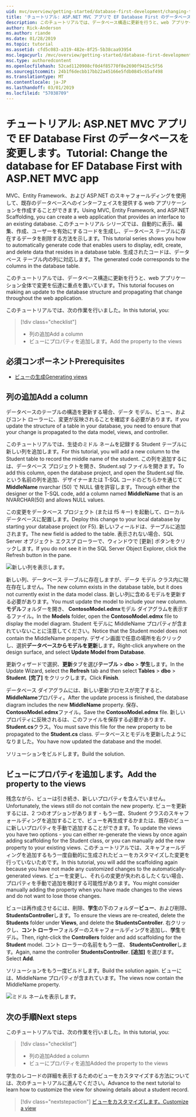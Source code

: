 ```yaml
---
uid: mvc/overview/getting-started/database-first-development/changing-the-database
title: 'チュートリアル: ASP.NET MVC アプリで EF Database First のデータベースを変更します。'
description: このチュートリアルでは、データベース構造に更新を行うと、web アプリケーション全体で変更を伝達に重点を置いています。
author: Rick-Anderson
ms.author: riande
ms.date: 01/28/2019
ms.topic: tutorial
ms.assetid: cfd5c083-a319-482e-8f25-5b38caa93954
msc.legacyurl: /mvc/overview/getting-started/database-first-development/changing-the-database
msc.type: authoredcontent
ms.openlocfilehash: 52cad1120908cf0d4f85770f8e2690f9415c5f56
ms.sourcegitcommit: 24b1f6decbb17bb22a45166e5fdb0845c65af498
ms.translationtype: MT
ms.contentlocale: ja-JP
ms.lasthandoff: 03/01/2019
ms.locfileid: "57038709"
---
```

# <a name="tutorial-change-the-database-for-ef-database-first-with-aspnet-mvc-app"></a><span data-ttu-id="97f52-103">チュートリアル: ASP.NET MVC アプリで EF Database First のデータベースを変更します。</span><span class="sxs-lookup"><span data-stu-id="97f52-103">Tutorial: Change the database for EF Database First with ASP.NET MVC app</span></span>

<span data-ttu-id="97f52-104">MVC、Entity Framework、および ASP.NET のスキャフォールディングを使用して、既存のデータベースへのインターフェイスを提供する web アプリケーションを作成することができます。</span><span class="sxs-lookup"><span data-stu-id="97f52-104">Using MVC, Entity Framework, and ASP.NET Scaffolding, you can create a web application that provides an interface to an existing database.</span></span> <span data-ttu-id="97f52-105">このチュートリアル シリーズでは、自動的に表示、編集、作成、ユーザーを有効にするコードを生成し、データベース テーブルに存在するデータを削除する方法を示します。</span><span class="sxs-lookup"><span data-stu-id="97f52-105">This tutorial series shows you how to automatically generate code that enables users to display, edit, create, and delete data that resides in a database table.</span></span> <span data-ttu-id="97f52-106">生成されたコードは、データベース テーブル内の列に対応します。</span><span class="sxs-lookup"><span data-stu-id="97f52-106">The generated code corresponds to the columns in the database table.</span></span>

<span data-ttu-id="97f52-107">このチュートリアルでは、データベース構造に更新を行うと、web アプリケーション全体で変更を伝達に重点を置いています。</span><span class="sxs-lookup"><span data-stu-id="97f52-107">This tutorial focuses on making an update to the database structure and propagating that change throughout the web application.</span></span>

<span data-ttu-id="97f52-108">このチュートリアルでは、次の作業を行いました。</span><span class="sxs-lookup"><span data-stu-id="97f52-108">In this tutorial, you:</span></span>

> [!div class="checklist"]
> * <span data-ttu-id="97f52-109">列の追加</span><span class="sxs-lookup"><span data-stu-id="97f52-109">Add a column</span></span>
> * <span data-ttu-id="97f52-110">ビューにプロパティを追加します。</span><span class="sxs-lookup"><span data-stu-id="97f52-110">Add the property to the views</span></span>

## <a name="prerequisites"></a><span data-ttu-id="97f52-111">必須コンポーネント</span><span class="sxs-lookup"><span data-stu-id="97f52-111">Prerequisites</span></span>

* [<span data-ttu-id="97f52-112">ビューの生成</span><span class="sxs-lookup"><span data-stu-id="97f52-112">Generating views</span></span>](generating-views.md)

## <a name="add-a-column"></a><span data-ttu-id="97f52-113">列の追加</span><span class="sxs-lookup"><span data-stu-id="97f52-113">Add a column</span></span>

<span data-ttu-id="97f52-114">データベースのテーブルの構造を更新する場合、データ モデル、ビュー、およびコント ローラーに、変更が反映されることを確認する必要があります。</span><span class="sxs-lookup"><span data-stu-id="97f52-114">If you update the structure of a table in your database, you need to ensure that your change is propagated to the data model, views, and controller.</span></span>

<span data-ttu-id="97f52-115">このチュートリアルでは、生徒のミドル ネームを記録する Student テーブルに新しい列を追加します。</span><span class="sxs-lookup"><span data-stu-id="97f52-115">For this tutorial, you will add a new column to the Student table to record the middle name of the student.</span></span> <span data-ttu-id="97f52-116">この列を追加するには、データベース プロジェクトを開き、Student.sql ファイルを開きます。</span><span class="sxs-lookup"><span data-stu-id="97f52-116">To add this column, open the database project, and open the Student.sql file.</span></span> <span data-ttu-id="97f52-117">という名前の列を追加、デザイナーまたは T-SQL コードのどちらかを通じて**MiddleName** nvarchar (50) で NULL 値を許容します。</span><span class="sxs-lookup"><span data-stu-id="97f52-117">Through either the designer or the T-SQL code, add a column named **MiddleName** that is an NVARCHAR(50) and allows NULL values.</span></span>

<span data-ttu-id="97f52-118">この変更をデータベース プロジェクト (または f5 キー) を起動して、ローカル データベースに配置します。</span><span class="sxs-lookup"><span data-stu-id="97f52-118">Deploy this change to your local database by starting your database project (or F5).</span></span> <span data-ttu-id="97f52-119">新しいフィールドは、テーブルに追加されます。</span><span class="sxs-lookup"><span data-stu-id="97f52-119">The new field is added to the table.</span></span> <span data-ttu-id="97f52-120">表示されない場合、SQL Server オブジェクト エクスプ ローラーで、ウィンドウで [更新] ボタンをクリックします。</span><span class="sxs-lookup"><span data-stu-id="97f52-120">If you do not see it in the SQL Server Object Explorer, click the Refresh button in the pane.</span></span>

![新しい列を表示します。](changing-the-database/_static/image2.png)

<span data-ttu-id="97f52-122">新しい列、データベース テーブルに存在しますが、データ モデル クラス内に現在存在しません。</span><span class="sxs-lookup"><span data-stu-id="97f52-122">The new column exists in the database table, but it does not currently exist in the data model class.</span></span> <span data-ttu-id="97f52-123">新しい列に含めるモデルを更新する必要があります。</span><span class="sxs-lookup"><span data-stu-id="97f52-123">You must update the model to include your new column.</span></span> <span data-ttu-id="97f52-124">**モデル**フォルダーを開き、 **ContosoModel.edmx**モデル ダイアグラムを表示するファイル。</span><span class="sxs-lookup"><span data-stu-id="97f52-124">In the **Models** folder, open the **ContosoModel.edmx** file to display the model diagram.</span></span> <span data-ttu-id="97f52-125">Student モデルに MiddleName プロパティが含まれていないことに注意してください。</span><span class="sxs-lookup"><span data-stu-id="97f52-125">Notice that the Student model does not contain the MiddleName property.</span></span> <span data-ttu-id="97f52-126">デザイン画面で任意の場所を右クリックし、選択**データベースからモデルを更新**します。</span><span class="sxs-lookup"><span data-stu-id="97f52-126">Right-click anywhere on the design surface, and select **Update Model from Database**.</span></span>

<span data-ttu-id="97f52-127">更新ウィザードで選択、**更新**タブを選び**テーブル** > **dbo** > **学生**します。</span><span class="sxs-lookup"><span data-stu-id="97f52-127">In the Update Wizard, select the **Refresh** tab and then select **Tables** > **dbo** > **Student**.</span></span> <span data-ttu-id="97f52-128">**[完了]** をクリックします。</span><span class="sxs-lookup"><span data-stu-id="97f52-128">Click **Finish**.</span></span>

<span data-ttu-id="97f52-129">データベース ダイアグラムには、新しい更新プロセスが完了すると、 **MiddleName**プロパティ。</span><span class="sxs-lookup"><span data-stu-id="97f52-129">After the update process is finished, the database diagram includes the new **MiddleName** property.</span></span> <span data-ttu-id="97f52-130">保存、 **ContosoModel.edmx**ファイル。</span><span class="sxs-lookup"><span data-stu-id="97f52-130">Save the **ContosoModel.edmx** file.</span></span> <span data-ttu-id="97f52-131">新しいプロパティに反映されるは、このファイルを保存する必要があります、 **Student.cs**クラス。</span><span class="sxs-lookup"><span data-stu-id="97f52-131">You must save this file for the new property to be propagated to the **Student.cs** class.</span></span> <span data-ttu-id="97f52-132">データベースとモデルを更新したようになりました。</span><span class="sxs-lookup"><span data-stu-id="97f52-132">You have now updated the database and the model.</span></span>

<span data-ttu-id="97f52-133">ソリューションをビルドします。</span><span class="sxs-lookup"><span data-stu-id="97f52-133">Build the solution.</span></span>

## <a name="add-the-property-to-the-views"></a><span data-ttu-id="97f52-134">ビューにプロパティを追加します。</span><span class="sxs-lookup"><span data-stu-id="97f52-134">Add the property to the views</span></span>

<span data-ttu-id="97f52-135">残念ながら、ビューは引き続き、新しいプロパティを含んでいません。</span><span class="sxs-lookup"><span data-stu-id="97f52-135">Unfortunately, the views still do not contain the new property.</span></span> <span data-ttu-id="97f52-136">ビューを更新するには、2 つのオプションがあります - もう一度、Student クラスのスキャフォールディングを追加することで、ビューを再生成するかまたは、既存のビューに新しいプロパティを手動で追加することができます。</span><span class="sxs-lookup"><span data-stu-id="97f52-136">To update the views you have two options - you can either re-generate the views by once again adding scaffolding for the Student class, or you can manually add the new property to your existing views.</span></span> <span data-ttu-id="97f52-137">このチュートリアルでは、スキャフォールディングを追加するもう一度自動的に生成されたビューをカスタマイズした変更を行っていないためです。</span><span class="sxs-lookup"><span data-stu-id="97f52-137">In this tutorial, you will add the scaffolding again because you have not made any customized changes to the automatically-generated views.</span></span> <span data-ttu-id="97f52-138">ビューを変更し、それらの変更が失われるしたくない場合、プロパティを手動で追加を検討する可能性があります。</span><span class="sxs-lookup"><span data-stu-id="97f52-138">You might consider manually adding the property when you have made changes to the views and do not want to lose those changes.</span></span>

<span data-ttu-id="97f52-139">ビューは再作成させるには、削除、**学生**の下のフォルダー**ビュー**、および削除、 **StudentsController**します。</span><span class="sxs-lookup"><span data-stu-id="97f52-139">To ensure the views are re-created, delete the **Students** folder under **Views**, and delete the **StudentsController**.</span></span> <span data-ttu-id="97f52-140">右クリックし、**コント ローラー**フォルダーのスキャフォールディングを追加し、**学生**モデル。</span><span class="sxs-lookup"><span data-stu-id="97f52-140">Then, right-click the **Controllers** folder and add scaffolding for the **Student** model.</span></span> <span data-ttu-id="97f52-141">コント ローラーの名前をもう一度、 **StudentsController**します。</span><span class="sxs-lookup"><span data-stu-id="97f52-141">Again, name the controller **StudentsController**.</span></span> <span data-ttu-id="97f52-142">**[追加]** を選びます。</span><span class="sxs-lookup"><span data-stu-id="97f52-142">Select **Add**.</span></span>

<span data-ttu-id="97f52-143">ソリューションをもう一度ビルドします。</span><span class="sxs-lookup"><span data-stu-id="97f52-143">Build the solution again.</span></span> <span data-ttu-id="97f52-144">ビューには、MiddleName プロパティが含まれています。</span><span class="sxs-lookup"><span data-stu-id="97f52-144">The views now contain the MiddleName property.</span></span>

![ミドル ネームを表示します。](changing-the-database/_static/image5.png)

## <a name="next-steps"></a><span data-ttu-id="97f52-146">次の手順</span><span class="sxs-lookup"><span data-stu-id="97f52-146">Next steps</span></span>

<span data-ttu-id="97f52-147">このチュートリアルでは、次の作業を行いました。</span><span class="sxs-lookup"><span data-stu-id="97f52-147">In this tutorial, you:</span></span>

> [!div class="checklist"]
> * <span data-ttu-id="97f52-148">列の追加</span><span class="sxs-lookup"><span data-stu-id="97f52-148">Added a column</span></span>
> * <span data-ttu-id="97f52-149">ビューにプロパティを追加</span><span class="sxs-lookup"><span data-stu-id="97f52-149">Added the property to the views</span></span>

<span data-ttu-id="97f52-150">学生のレコードの詳細を表示するためのビューをカスタマイズする方法については、次のチュートリアルに進んでください。</span><span class="sxs-lookup"><span data-stu-id="97f52-150">Advance to the next tutorial to learn how to customize the view for showing details about a student record.</span></span>
> [!div class="nextstepaction"]
> [<span data-ttu-id="97f52-151">ビューをカスタマイズします。</span><span class="sxs-lookup"><span data-stu-id="97f52-151">Customize a view</span></span>](customizing-a-view.md)